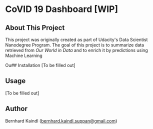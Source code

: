 # CoVID 19 Dashboard [WIP]

## About This Project
This project was originally created as part of Udacity's Data Scientist Nanodegree Program.
The goal of this project is to summarize data retrieved from _Our World in Data_ and to enrich it by predictions using Machine Learning

Ou## Installation
[To be filled out]

## Usage
[To be filled out]

## Author
Bernhard Kaindl (bernhard.kaindl.suppan@gmail.com)
